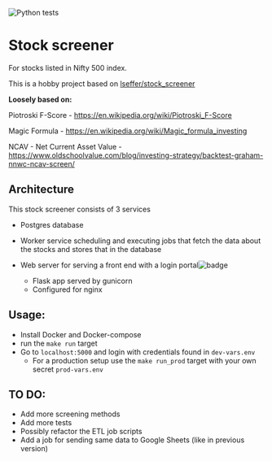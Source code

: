 ![Python tests](https://github.com/raditya3/stock_screener/actions/workflows/python-app.yml/badge.svg?event=push)

# Stock screener
For stocks listed in Nifty 500 index.

This is a hobby project based on [lseffer/stock_screener](https://github.com/lseffer/stock_screener)

__Loosely based on:__

Piotroski F-Score - https://en.wikipedia.org/wiki/Piotroski_F-Score

Magic Formula -	https://en.wikipedia.org/wiki/Magic_formula_investing

NCAV - Net Current Asset Value - https://www.oldschoolvalue.com/blog/investing-strategy/backtest-graham-nnwc-ncav-screen/

## Architecture

This stock screener consists of 3 services

* Postgres database
* Worker service scheduling and executing jobs that fetch the data about the stocks and stores that in the database
* Web server for serving a front end with a login portal![badge](https://user-images.githubusercontent.com/25644166/153905106-0a8a2f3c-6d6f-448e-b493-7ac4c556962e.svg)

  * Flask app served by gunicorn
  * Configured for nginx

## Usage:
* Install Docker and Docker-compose
* run the `make run` target
* Go to `localhost:5000` and login with credentials found in `dev-vars.env`
  * For a production setup use the `make run_prod` target with your own secret `prod-vars.env`

## TO DO:
* Add more screening methods
* Add more tests
* Possibly refactor the ETL job scripts
* Add a job for sending same data to Google Sheets (like in previous version)

